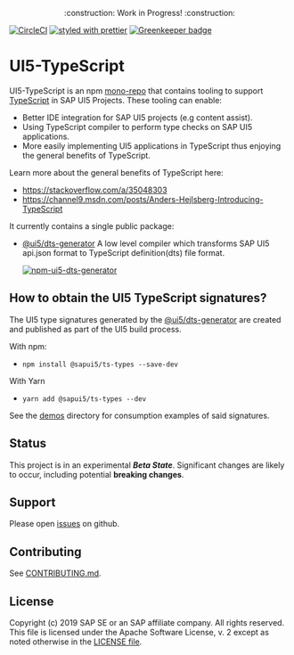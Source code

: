 <p align="center">
    :construction: Work in Progress! :construction:
</p>

[![CircleCI](https://circleci.com/gh/SAP/ui5-typescript.svg?style=svg)](https://circleci.com/gh/SAP/ui5-typescript)
[![styled with prettier](https://img.shields.io/badge/styled_with-prettier-ff69b4.svg)](https://github.com/prettier/prettier) [![Greenkeeper badge](https://badges.greenkeeper.io/SAP/ui5-typescript.svg)](https://greenkeeper.io/)

# UI5-TypeScript

UI5-TypeScript is an npm [mono-repo][mono-repo] that contains tooling to support [TypeScript][typescript] in SAP UI5 Projects.
These tooling can enable:

- Better IDE integration for SAP UI5 projects (e.g content assist).
- Using TypeScript compiler to perform type checks on SAP UI5 applications.
- More easily implementing UI5 applications in TypeScript thus enjoying the general benefits of TypeScript.

Learn more about the general benefits of TypeScript here:

- https://stackoverflow.com/a/35048303
- https://channel9.msdn.com/posts/Anders-Hejlsberg-Introducing-TypeScript

It currently contains a single public package:

- [@ui5/dts-generator](./packages/dts-generator) A low level compiler which transforms SAP UI5 api.json format to TypeScript definition(dts) file format.

  [![npm-ui5-dts-generator][npm-ui5-dts-generator-image]][npm-ui5-dts-generator-url]

[npm-ui5-dts-generator-image]: https://img.shields.io/npm/v/@sapui5/ts-types.svg
[npm-ui5-dts-generator-url]: https://www.npmjs.com/package/@ui5/dts-generator

## How to obtain the UI5 TypeScript signatures?

The UI5 type signatures generated by the [@ui5/dts-generator](./packages/dts-generator)
are created and published as part of the UI5 build process.

With npm:

- `npm install @sapui5/ts-types --save-dev`

With Yarn

- `yarn add @sapui5/ts-types --dev`

See the [demos](./demos) directory for consumption examples of said signatures.

## Status

This project is in an experimental **_Beta State_**. Significant changes are likely to occur,
including potential **breaking changes**.

## Support

Please open [issues](https://github.com/SAP/ui5-typescript/issues) on github.

## Contributing

See [CONTRIBUTING.md](./CONTRIBUTING.md).

## License

Copyright (c) 2019 SAP SE or an SAP affiliate company. All rights reserved.
This file is licensed under the Apache Software License, v. 2 except as noted otherwise in the [LICENSE file](./LICENSE).

[typescript]: https://www.typescriptlang.org/
[mono-repo]: https://github.com/babel/babel/blob/master/doc/design/monorepo.md
[openui5]: https://openui5.org/
[ui5-tooling]: https://github.com/SAP/ui5-tooling
